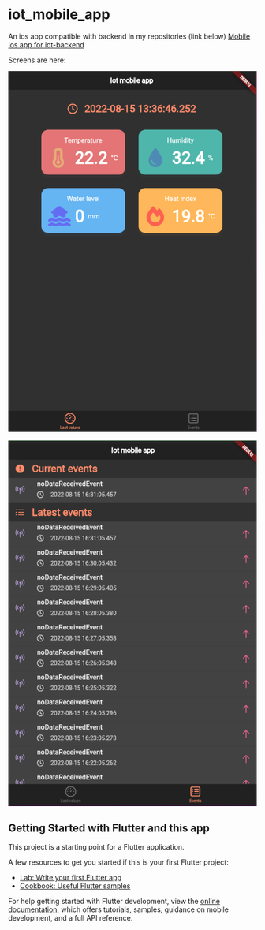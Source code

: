# iot_mobile_app

An ios app compatible with backend in my repositories (link below)
[Mobile ios app for iot-backend](https://github.com/kjaniec-dev/iot-backend)

Screens are here:

![Last values tab!](/mobile_app_last_value.png "Last values")

![Events tab!](/events.png "Events")

## Getting Started with Flutter and this app

This project is a starting point for a Flutter application.

A few resources to get you started if this is your first Flutter project:

- [Lab: Write your first Flutter app](https://docs.flutter.dev/get-started/codelab)
- [Cookbook: Useful Flutter samples](https://docs.flutter.dev/cookbook)

For help getting started with Flutter development, view the
[online documentation](https://docs.flutter.dev/), which offers tutorials,
samples, guidance on mobile development, and a full API reference.
